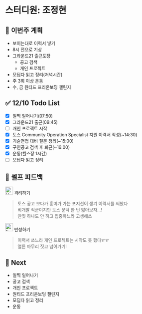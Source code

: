 # 스터디원: 조정현

## 🚀 이번주 계획

- 보이는대로 이력서 넣기
- 8시 전으로 기상
- 그라운드21 출근도장
  - 공고 검색
  - 개인 프로젝트
- 모딥다 읽고 정리(저녁시간)
- 주 3회 이상 운동
- 수, 금 원티드 프리온보딩 챌린지

## ✅ 12/10 Todo List

- [x] 일찍 일어나기(07:50)
- [x] 그라운드21 출근(09:45)
- [ ] 개인 프로젝트 시작
- [x] 토스 Community Operation Specialist 지원 이력서 작성(~14:30)
- [x] 기술면접 대비 질문 정리(~15:00)
- [x] 구인공고 검색 후 퇴근(~16:00)
- [x] 운동(헬스장 1시간)
- [ ] 모딥다 읽고 정리

## 🎉 셀프 피드백

<img src="https://raw.githubusercontent.com/Tarikul-Islam-Anik/Animated-Fluent-Emojis/master/Emojis/Smilies/Hugging%20Face.png" alt="Hugging Face" width="25" height="25"> 격려하기</img>

> 토스 공고 보다가 흥미가 가는 포지션이 생겨 이력서를 써봤다<br>
> 비개발 직군이지만 토스 문턱 한 번 밟아보자...!<br>
> 딴짓 하나도 안 하고 집중하느라 고생해쓰

<img src="https://raw.githubusercontent.com/Tarikul-Islam-Anik/Animated-Fluent-Emojis/master/Emojis/Smilies/Face%20with%20Monocle.png" alt="Face with Monocle" width="25" height="25"> 반성하기</img>

> 이력서 쓰느라 개인 프로젝트는 시작도 못 했다ㅠㅠ<br>
> 얼른 마무리 짓고 넘어가기!

## 🌱 Next

- 일찍 일어나기
- 공고 검색
- 개인 프로젝트
- 원티드 프리온보딩 챌린지
- 모딥다 읽고 정리
- 운동
